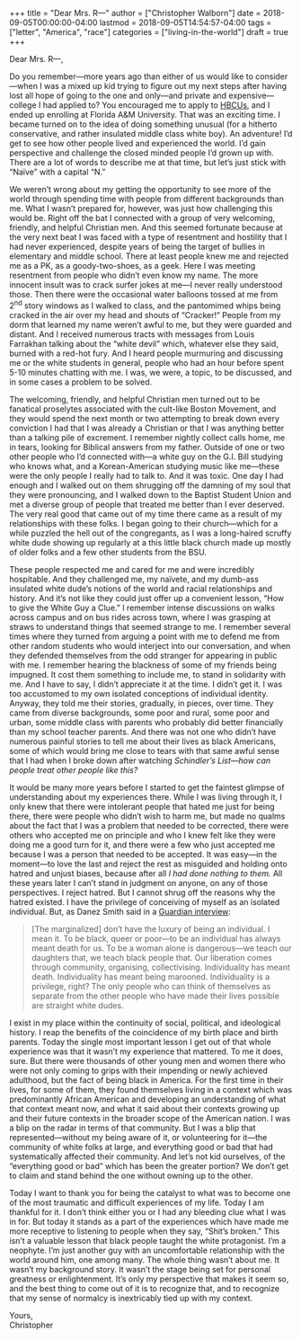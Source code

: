 +++
title = "Dear Mrs. R—"
author = ["Christopher Walborn"]
date = 2018-09-05T00:00:00-04:00
lastmod = 2018-09-05T14:54:57-04:00
tags = ["letter", "America", "race"]
categories = ["living-in-the-world"]
draft = true
+++

Dear Mrs. R—,

Do you remember—more years ago than either of us would like to consider—when I was a mixed up kid trying to figure out my next steps after having lost all hope of going to the one and only—and private and expensive—college I had applied to? You encouraged me to apply to [HBCUs](https://en.wikipedia.org/wiki/Historically%5Fblack%5Fcolleges%5Fand%5Funiversities), and I ended up enrolling at Florida A&M University. That was an exciting time. I became turned on to the idea of doing something unusual (for a hitherto conservative, and rather insulated middle class white boy). An adventure! I&rsquo;d get to see how other people lived and experienced the world. I&rsquo;d gain perspective and challenge the closed minded people I&rsquo;d grown up with. There are a lot of words to describe me at that time, but let&rsquo;s just stick with &ldquo;Naïve&rdquo; with a capital &ldquo;N.&rdquo; <!--more-->

We weren&rsquo;t wrong about my getting the opportunity to see more of the world through spending time with people from different backgrounds than me. What I wasn&rsquo;t prepared for, however, was just how challenging this would be. Right off the bat I connected with a group of very welcoming, friendly, and helpful Christian men. And this seemed fortunate because at the very next beat I was faced with a type of resentment and hostility that I had never experienced, despite years of being the target of bullies in elementary and middle school. There at least people knew me and rejected me as a PK, as a goody-two-shoes, as a geek. Here I was meeting resentment from people who didn&rsquo;t even know my name. The more innocent insult was to crack surfer jokes at me—I never really understood those. Then there were the occasional water balloons tossed at me from 2<sup>nd</sup> story windows as I walked to class, and the pantomimed whips being cracked in the air over my head and shouts of &ldquo;Cracker!&rdquo; People from my dorm that learned my name weren&rsquo;t awful to me, but they were guarded and distant. And I received numerous tracts with messages from Louis Farrakhan talking about the &ldquo;white devil&rdquo; which, whatever else they said, burned with a red-hot fury. And I heard people murmuring and discussing me or the white students in general, people who had an hour before spent 5-10 minutes chatting with me. I was, we were, a topic, to be discussed, and in some cases a problem to be solved.

The welcoming, friendly, and helpful Christian men turned out to be fanatical proselytes associated with the cult-like Boston Movement, and they would spend the next month or two attempting to break down every conviction I had that I was already a Christian or that I was anything better than a talking pile of excrement. I remember nightly collect calls home, me in tears, looking for Biblical answers from my father. Outside of one or two other people who I&rsquo;d connected with—a white guy on the G.I. Bill studying who knows what, and a Korean-American studying music like me—these were the only people I really had to talk to. And it was toxic. One day I had enough and I walked out on them shrugging off the damning of my soul that they were pronouncing, and I walked down to the Baptist Student Union and met a diverse group of people that treated me better than I ever deserved. The very real good that came out of my time there came as a result of my relationships with these folks. I began going to their church—which for a while puzzled the hell out of the congregants, as I was a long-haired scruffy white dude showing up regularly at a this little black church made up mostly of older folks and a few other students from the BSU.

These people respected me and cared for me and were incredibly hospitable. And they challenged me, my naïvete, and my dumb-ass insulated white dude&rsquo;s notions of the world and racial relationships and history. And it&rsquo;s not like they could just offer up a convenient lesson, &ldquo;How to give the White Guy a Clue.&rdquo; I remember intense discussions on walks across campus and on bus rides across town, where I was grasping at straws to understand things that seemed strange to me. I remember several times where they turned from arguing a point with me to defend me from other random students who would interject into our conversation, and when they defended themselves from the odd stranger for appearing in public with me.  I remember hearing the blackness of some of my friends being impugned. It cost them something to include me, to stand in solidarity with me. And I have to say, I didn&rsquo;t appreciate it at the time. I didn&rsquo;t get it. I was too accustomed to my own isolated conceptions of individual identity. Anyway, they told me their stories, gradually, in pieces, over time. They came from diverse backgrounds, some poor and rural, some poor and urban, some middle class with parents who probably did better financially than my school teacher parents. And there was not one who didn&rsquo;t have numerous painful stories to tell me about their lives as black Americans, some of which would bring me close to tears with that same awful sense that I had when I broke down after watching _Schindler&rsquo;s List—how can people treat other people like this?_

It would be many more years before I started to get the faintest glimpse of understanding about my experiences there. While I was living through it, I only knew that there were intolerant people that hated me just for being there, there were people who didn&rsquo;t wish to harm me, but made no qualms about the fact that I was a problem that needed to be corrected, there were others who accepted me on principle and who I knew felt like they were doing me a good turn for it, and there were a few who just accepted me because I was a person that needed to be accepted. It was easy—in the moment—to love the last and reject the rest as misguided and holding onto hatred and unjust biases, because after all _I had done nothing to them._ All these years later I can&rsquo;t stand in judgment on anyone, on any of those perspectives. I reject hatred. But I cannot shrug off the reasons why the hatred existed. I have the privilege of conceiving of myself as an isolated individual. But, as Danez Smith said in a [Guardian interview](https://www.theguardian.com/books/2018/jan/28/danez-smith-interview-poetry-dont-call-us-dead-dear-white-america):

> [The marginalized] don’t have the luxury of being an individual. I mean it. To be black, queer or poor—to be an individual has always meant death for us. To be a woman alone is dangerous—we teach our daughters that, we teach black people that. Our liberation comes through community, organising, collectivising. Individuality has meant death. Individuality has meant being marooned. Individuality is a privilege, right? The only people who can think of themselves as separate from the other people who have made their lives possible are straight white dudes.

I exist in my place within the continuity of social, political, and ideological history. I reap the benefits of the coincidence of my birth place and birth parents. Today the single most important lesson I get out of that whole experience was that it wasn&rsquo;t my experience that mattered. To me it does, sure. But there were thousands of other young men and women there who were not only coming to grips with their impending or newly achieved adulthood, but the fact of being black in America. For the first time in their lives, for some of them, they found themselves living in a context which was predominantly African American and developing an understanding of what that context meant now, and what it said about their contexts growing up and their future contexts in the broader scope of the American nation. I was a blip on the radar in terms of that community. But I was a blip that represented—without my being aware of it, or volunteering for it—the community of white folks at large, and everything good or bad that had systematically affected their community. And let&rsquo;s not kid ourselves, of the &ldquo;everything good or bad&rdquo; which has been the greater portion? We don&rsquo;t get to claim and stand behind the one without owning up to the other.

Today I want to thank you for being the catalyst to what was to become one of the most traumatic and difficult experiences of my life. Today I am thankful for it. I don&rsquo;t think either you or I had any bleeding clue what I was in for. But today it stands as a part of the experiences which have made me more receptive to listening to people when they say, &ldquo;Shit&rsquo;s broken.&rdquo; This isn&rsquo;t a valuable lesson that black people taught the white protagonist. I&rsquo;m a neophyte. I&rsquo;m just another guy with an uncomfortable relationship with the world around him, one among many. The whole thing wasn&rsquo;t about me. It wasn&rsquo;t my background story. It wasn&rsquo;t the stage being set for personal greatness or enlightenment. It&rsquo;s only my perspective that makes it seem so, and the best thing to come out of it is to recognize that, and to recognize that my sense of normalcy is inextricably tied up with my context.

Yours, <br />
Christopher
